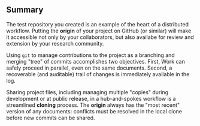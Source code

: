 ---
---

## Summary

The test repository you created is an example of the heart of a distributed workflow. Putting the **origin** of your project on GitHub (or similar) will make it accessible not only by your collaborators, but also availabe for review and extension by your research community.

Using `git` to manage contributions to the project as a branching and merging "tree" of commits accomplishes two objectives. First, Work can safely proceed in parallel, even on the same documents. Second, a recoverable (and auditable) trail of changes is immediately available in the log.

Sharing project files, including managing multiple "copies" during development or at public release, in a hub-and-spokes workflow is a streamlined **cloning** process. The **origin** always has the "most recent" version of any documents: conflicts must be resolved in the local clone before new commits can be shared.
